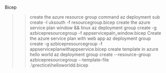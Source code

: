 Bicep
>> create the azure resource group command 
az deployment sub create -l uksouth -f resourcegroup.bicep
>> create the azure service plan window && linux
az deployment group create -g azbicepresourcegroup -f appservicepaln_window.bicep
>>  Create the azure service plan with web app
az deployment group create -g azbicepresourcegroup -f appserviceplanwithappservice.bicep
>> create template in azure hello world
az deployment group create --resource-group azbicepresourcegroup --template-file .\prectice\helloworldd.bicep
